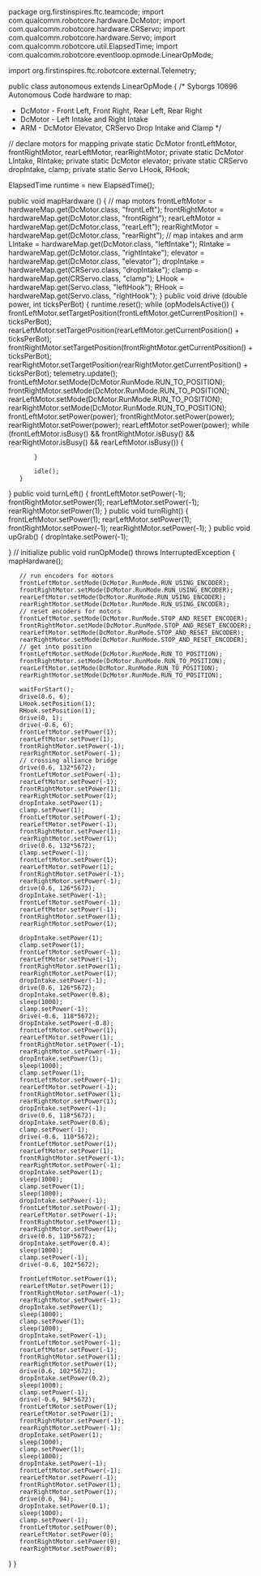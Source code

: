 package org.firstinspires.ftc.teamcode;
import com.qualcomm.robotcore.hardware.DcMotor;
import com.qualcomm.robotcore.hardware.CRServo;
import com.qualcomm.robotcore.hardware.Servo;
import com.qualcomm.robotcore.util.ElapsedTime;
import com.qualcomm.robotcore.eventloop.opmode.LinearOpMode;

import org.firstinspires.ftc.robotcore.external.Telemetry;

public class autonomous extends LinearOpMode {
  /*
  Syborgs 10696 Autonomous Code
  hardware to map:
  * DcMotor - Front Left, Front Right, Rear Left, Rear Right
  * DcMotor - Left Intake and Right Intake
  * ARM - DcMotor Elevator, CRServo Drop Intake and Clamp
  */

   // declare motors for mapping
   private static DcMotor frontLeftMotor, frontRightMotor, rearLeftMotor, rearRightMotor;
   private static DcMotor LIntake, RIntake;
   private static DcMotor elevator;
   private static CRServo dropIntake, clamp;
   private static Servo LHook, RHook;



   ElapsedTime runtime = new ElapsedTime();

   public void mapHardware () {
       // map motors
       frontLeftMotor = hardwareMap.get(DcMotor.class, "frontLeft");
       frontRightMotor = hardwareMap.get(DcMotor.class, "frontRight");
       rearLeftMotor = hardwareMap.get(DcMotor.class, "rearLeft");
       rearRightMotor = hardwareMap.get(DcMotor.class, "rearRight");
       // map intakes and arm
       LIntake = hardwareMap.get(DcMotor.class, "leftIntake");
       RIntake = hardwareMap.get(DcMotor.class, "rightIntake");
       elevator = hardwareMap.get(DcMotor.class, "elevator");
       dropIntake = hardwareMap.get(CRServo.class, "dropIntake");
       clamp = hardwareMap.get(CRServo.class, "clamp");
       LHook = hardwareMap.get(Servo.class, "leftHook");
       RHook = hardwareMap.get(Servo.class, "rightHook");
   }
   public void drive (double power, int ticksPerBot) {
       runtime.reset();
       while (opModeIsActive()) {
           frontLeftMotor.setTargetPosition(frontLeftMotor.getCurrentPosition() + ticksPerBot);
           rearLeftMotor.setTargetPosition(rearLeftMotor.getCurrentPosition() + ticksPerBot);
           frontRightMotor.setTargetPosition(frontRightMotor.getCurrentPosition() + ticksPerBot);
           rearRightMotor.setTargetPosition(rearRightMotor.getCurrentPosition() + ticksPerBot);
           telemetry.update();
           frontLeftMotor.setMode(DcMotor.RunMode.RUN_TO_POSITION);
           frontRightMotor.setMode(DcMotor.RunMode.RUN_TO_POSITION);
           rearLeftMotor.setMode(DcMotor.RunMode.RUN_TO_POSITION);
           rearRightMotor.setMode(DcMotor.RunMode.RUN_TO_POSITION);
           frontLeftMotor.setPower(power);
           frontRightMotor.setPower(power);
           rearRightMotor.setPower(power);
           rearLeftMotor.setPower(power);
           while (frontLeftMotor.isBusy() && frontRightMotor.isBusy() && rearRightMotor.isBusy() && rearLeftMotor.isBusy()) {

           }

           idle();
       }
   }
   public void turnLeft() {
       frontLeftMotor.setPower(-1);
       frontRightMotor.setPower(1);
       rearLeftMotor.setPower(-1);
       rearRightMotor.setPower(1);
   }
   public void turnRight() {
       frontLeftMotor.setPower(1);
       rearLeftMotor.setPower(1);
       frontRightMotor.setPower(-1);
       rearRightMotor.setPower(-1);
   }
   public void upGrab() {
       dropIntake.setPower(-1);
      
   }
   // initialize
   public void runOpMode() throws InterruptedException {
       mapHardware();

       // run encoders for motors
       frontLeftMotor.setMode(DcMotor.RunMode.RUN_USING_ENCODER);
       frontRightMotor.setMode(DcMotor.RunMode.RUN_USING_ENCODER);
       rearLeftMotor.setMode(DcMotor.RunMode.RUN_USING_ENCODER);
       rearRightMotor.setMode(DcMotor.RunMode.RUN_USING_ENCODER);
       // reset encoders for motors
       frontLeftMotor.setMode(DcMotor.RunMode.STOP_AND_RESET_ENCODER);
       frontRightMotor.setMode(DcMotor.RunMode.STOP_AND_RESET_ENCODER);
       rearLeftMotor.setMode(DcMotor.RunMode.STOP_AND_RESET_ENCODER);
       rearRightMotor.setMode(DcMotor.RunMode.STOP_AND_RESET_ENCODER);
       // get into position
       frontLeftMotor.setMode(DcMotor.RunMode.RUN_TO_POSITION);
       frontRightMotor.setMode(DcMotor.RunMode.RUN_TO_POSITION);
       rearLeftMotor.setMode(DcMotor.RunMode.RUN_TO_POSITION);
       rearRightMotor.setMode(DcMotor.RunMode.RUN_TO_POSITION);
      
       waitForStart();
       drive(0.6, 6);
       LHook.setPosition(1);
       RHook.setPosition(1);
       drive(0, 1);
       drive(-0.6, 6);
       frontLeftMotor.setPower(1);
       rearLeftMotor.setPower(1);
       frontRightMotor.setPower(-1);
       rearRightMotor.setPower(-1);
       // crossing alliance bridge
       drive(0.6, 132*5672);
       frontLeftMotor.setPower(-1);
       rearLeftMotor.setPower(-1);
       frontRightMotor.setPower(1);
       rearRightMotor.setPower(1);
       dropIntake.setPower(1);
       clamp.setPower(1);
       frontLeftMotor.setPower(-1);
       rearLeftMotor.setPower(-1);
       frontRightMotor.setPower(1);
       rearRightMotor.setPower(1);
       drive(0.6, 132*5672);
       clamp.setPower(-1);
       frontLeftMotor.setPower(1);
       rearLeftMotor.setPower(1);
       frontRightMotor.setPower(-1);
       rearRightMotor.setPower(-1);
       drive(0.6, 126*5672);
       dropIntake.setPower(-1);
       frontLeftMotor.setPower(-1);
       rearLeftMotor.setPower(-1);
       frontRightMotor.setPower(1);
       rearRightMotor.setPower(1);

       dropIntake.setPower(1);
       clamp.setPower(1);
       frontLeftMotor.setPower(-1);
       rearLeftMotor.setPower(-1);
       frontRightMotor.setPower(1);
       rearRightMotor.setPower(1);
       dropIntake.setPower(-1);
       drive(0.6, 126*5672);
       dropIntake.setPower(0.8);
       sleep(1000);
       clamp.setPower(-1);
       drive(-0.6, 118*5672);
       dropIntake.setPower(-0.8);
       frontLeftMotor.setPower(1);
       rearLeftMotor.setPower(1);
       frontRightMotor.setPower(-1);
       rearRightMotor.setPower(-1);
       dropIntake.setPower(1);
       sleep(1000);
       clamp.setPower(1);
       frontLeftMotor.setPower(-1);
       rearLeftMotor.setPower(-1);
       frontRightMotor.setPower(1);
       rearRightMotor.setPower(1);
       dropIntake.setPower(-1);
       drive(0.6, 118*5672);
       dropIntake.setPower(0.6);
       clamp.setPower(-1);
       drive(-0.6, 110*5672);
       frontLeftMotor.setPower(1);
       rearLeftMotor.setPower(1);
       frontRightMotor.setPower(-1);
       rearRightMotor.setPower(-1);
       dropIntake.setPower(1);
       sleep(1000);
       clamp.setPower(1);
       sleep(1000);
       dropIntake.setPower(-1);
       frontLeftMotor.setPower(-1);
       rearLeftMotor.setPower(-1);
       frontRightMotor.setPower(1);
       rearRightMotor.setPower(1);
       drive(0.6, 110*5672);
       dropIntake.setPower(0.4);
       sleep(1000);
       clamp.setPower(-1);
       drive(-0.6, 102*5672);

       frontLeftMotor.setPower(1);
       rearLeftMotor.setPower(1);
       frontRightMotor.setPower(-1);
       rearRightMotor.setPower(-1);
       dropIntake.setPower(1);
       sleep(1000);
       clamp.setPower(1);
       sleep(1000);
       dropIntake.setPower(-1);
       frontLeftMotor.setPower(-1);
       rearLeftMotor.setPower(-1);
       frontRightMotor.setPower(1);
       rearRightMotor.setPower(1);
       drive(0.6, 102*5672);
       dropIntake.setPower(0.2);
       sleep(1000);
       clamp.setPower(-1);
       drive(-0.6, 94*5672);
       frontLeftMotor.setPower(1);
       rearLeftMotor.setPower(1);
       frontRightMotor.setPower(-1);
       rearRightMotor.setPower(-1);
       dropIntake.setPower(1);
       sleep(1000);
       clamp.setPower(1);
       sleep(1000);
       dropIntake.setPower(-1);
       frontLeftMotor.setPower(-1);
       rearLeftMotor.setPower(-1);
       frontRightMotor.setPower(1);
       rearRightMotor.setPower(1);
       drive(0.6, 94);
       dropIntake.setPower(0.1);
       sleep(1000);
       clamp.setPower(-1);
       frontLeftMotor.setPower(0);
       rearLeftMotor.setPower(0);
       frontRightMotor.setPower(0);
       rearRightMotor.setPower(0);

   }
}






